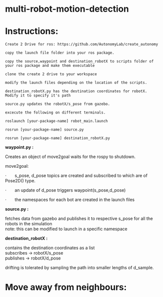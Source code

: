 # multi-robot-motion-detection

# Instructions:
    Create 2 Drive for ros: https://github.com/AutonomyLab/create_autonomy

    copy the launch file folder into your ros package.

    copy the source,waypoint and destination_robotX to scripts folder of your ros package and make them executable

    clone the create 2 drive to your workspace

    modify the launch files depending on the location of the scripts.

    destination_robotX.py has the destination coordinates for robotX. Modify it to specify it's path

    source.py updates the robotX/s_pose from gazebo.

    excecute the following on different terminals.

    roslaunch [your-package-name] robot_main.launch

    rosrun [your-package-name] source.py

    rosrun [your-package-name] destination_robotX.py


**waypoint.py :**

Creates an object of move2goal waits for the rospy to shutdown.  

move2goal:

·       s_pose, d_pose topics are created and subscribed to which are of Pose2D() type.

·       an update of d_pose triggers waypoint(s_pose,d_pose)

·       the namespaces for each bot are created in the launch files

**source.py :**

fetches data from gazebo and publishes it to respective s_pose for all the robots in the simulation  
note: this can be modified to launch in a specific namespace

**destination_robotX :**

contains the destination coordinates as a list  
subscribes -&gt; robotX/s_pose  
publishes -&gt; robotX/d_pose

drifting is tolerated by sampling the path into smaller lengths of d_sample.

# Move away from neighbours: 

